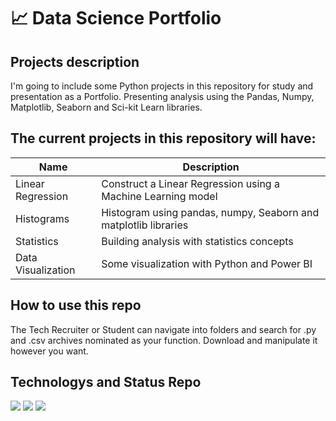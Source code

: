 # :chart_with_upwards_trend: Data Science Portfolio

## Projects description

I'm going to include some Python projects in this repository for study and presentation as a Portfolio. Presenting analysis using the Pandas, Numpy, Matplotlib, Seaborn and Sci-kit Learn libraries.

## The current projects in this repository will have:

| Name | Description |
|--- |---|
| Linear Regression | Construct a Linear Regression using a Machine Learning model |
| Histograms | Histogram using pandas, numpy, Seaborn and matplotlib libraries |
| Statistics | Building analysis with statistics concepts |
| Data Visualization| Some visualization with Python and Power BI |

## How to use this repo

The Tech Recruiter or Student can navigate into folders and search for .py and .csv archives nominated as your function. Download and manipulate it however you want.

## Technologys and Status Repo

<img src="https://img.shields.io/badge/Language-Python-blue"> <img src="https://img.shields.io/badge/Status-always%20under%20construction-yellow"> <img src="https://img.shields.io/github/downloads/brunogianetti/DataSciencePortfolio/total?style=plastic"> 
